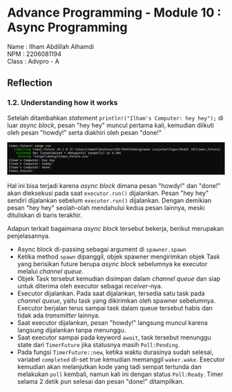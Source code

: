 # Advance Programming - Module 10 : Async Programming

Name  : Ilham Abdillah Alhamdi <br>
NPM   : 2206081194 <br>
Class : Advpro - A <br>

## Reflection
### 1.2. Understanding how it works

Setelah ditambahkan _statement_ `println!("Ilham's Computer: hey hey");` di luar _async block_, pesan "hey hey" muncul pertama kali, kemudian diikuti oleh pesan "howdy!" serta diakhiri oleh pesan "done!"

![](./assets/images/commit-1.2.png)

Hal ini bisa terjadi karena _async block_ dimana pesan "howdy!" dan "done!" akan dieksekusi pada saat `executor.run()` dijalankan. Pesan "hey hey" sendiri dijalankan sebelum `executor.run()` dijalankan. Dengan demikian pesan "hey hey" seolah-olah mendahului kedua pesan lainnya, meski dituliskan di baris terakhir.

Adapun terkait bagaimana _async block_ tersebut bekerja, berikut merupakan penjelasannya.

- Async block di-passing sebagai argument di `spawner.spawn`
- Ketika method `spawn` dipanggil, objek spawner mengirimkan objek Task yang berisikan future berupa _async block_ sebelumnya ke executor melalui _channel queue_.
- Objek Task tersebut kemudian disimpan dalam _channel queue_ dan siap untuk diterima oleh executor sebagai _receiver_-nya.
- Executor dijalankan. Pada saat dijalankan, tersedia satu task pada _channel queue_, yaitu task yang dikirimkan oleh spawner sebelumnya. Executor berjalan terus sampai task dalam queue tersebut habis dan tidak ada _transmitter_ lainnya.
- Saat executor dijalankan, pesan "howdy!" langsung muncul karena langsung dijalankan tanpa menunggu.
- Saat executor sampai pada keyword `await`, task tersebut menunggu state dari `TimerFuture` jika statusnya masih `Poll:Pending`.
- Pada fungsi `TimerFuture::new`, ketika waktu durasinya sudah selesai, variabel `completed` di-set true kemudian memanggil `waker.wake`. Executor kemudian akan melanjutkan kode yang tadi sempat tertunda dan melakukan `poll` kembali, namun kali ini dengan status `Poll:Ready`. Timer selama 2 detik pun selesai dan pesan "done!" ditampilkan.




